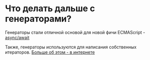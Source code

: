 # Что делать дальше с генераторами?

Генераторы стали отличной основой для новой фичи ECMAScript - [async/await](../async-await/asyncawait.md)

Также, генераторы используются для написания собственных итераторов. [Больше об этом - в интернете](https://developer.mozilla.org/ru/docs/Web/JavaScript/Guide/Iterators_and_Generators)
